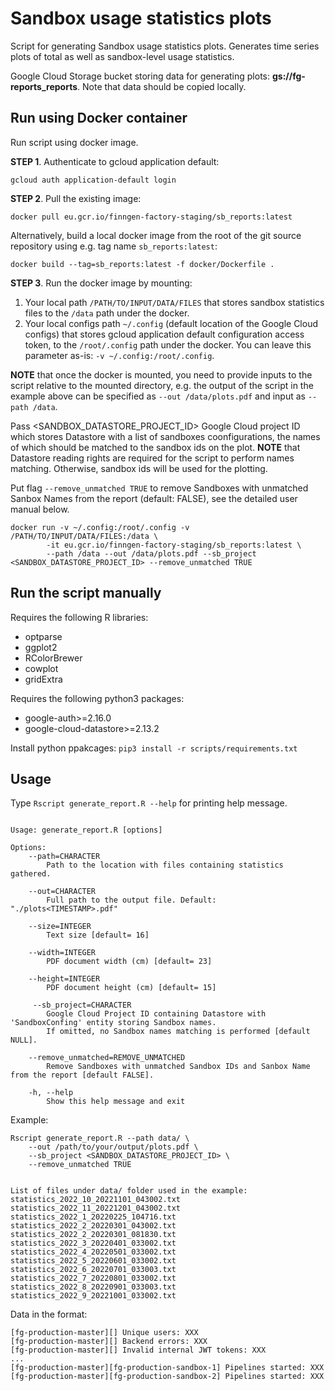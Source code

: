 # Sandbox usage statistics plots

Script for generating Sandbox usage statistics plots. Generates time series plots of total as well as sandbox-level usage statistics.

Google Cloud Storage bucket storing data for generating plots: **gs://fg-reports_reports**. Note that data should be copied locally.

## Run using Docker container

Run script using docker image. 

**STEP 1**. Authenticate to gcloud application default:
```
gcloud auth application-default login
```

**STEP 2**. Pull the existing image:

```
docker pull eu.gcr.io/finngen-factory-staging/sb_reports:latest
```

Alternatively, build a local docker image from the root of the git source repository using e.g. tag name `sb_reports:latest`:
```
docker build --tag=sb_reports:latest -f docker/Dockerfile .
```

**STEP 3**. Run the docker image by mounting:
1. Your local path `/PATH/TO/INPUT/DATA/FILES` that stores sandbox statistics files to the `/data` path under the docker. 
2. Your local configs path `~/.config` (default location of the Google Cloud configs) that stores gcloud application default configuration access token, to the `/root/.config` path under the docker. You can leave this parameter as-is: `-v ~/.config:/root/.config`.

**NOTE** that once the docker is mounted, you need to provide inputs to the script relative to the mounted directory, e.g. the output of the script in the example above can be specified as `--out /data/plots.pdf` and input as `--path /data`.

Pass <SANDBOX_DATASTORE_PROJECT_ID> Google Cloud project ID which stores Datastore with a list of sandboxes coonfigurations, the names of which should be matched to the sandbox ids on the plot. **NOTE** that Datastore reading rights are required for the script to perform names matching. Otherwise, sandbox ids will be used for the plotting. 

Put flag `--remove_unmatched TRUE` to remove Sandboxes with unmatched Sanbox Names from the report (default: FALSE), see the detailed user manual below.

```
docker run -v ~/.config:/root/.config -v /PATH/TO/INPUT/DATA/FILES:/data \
        -it eu.gcr.io/finngen-factory-staging/sb_reports:latest \
		--path /data --out /data/plots.pdf --sb_project <SANDBOX_DATASTORE_PROJECT_ID> --remove_unmatched TRUE
```


## Run the script manually

Requires the following R libraries:
- optparse
- ggplot2
- RColorBrewer
- cowplot
- gridExtra

Requires the following python3 packages:
- google-auth>=2.16.0
- google-cloud-datastore>=2.13.2

Install python ppakcages: `pip3 install -r scripts/requirements.txt`


## Usage 

Type `Rscript generate_report.R --help` for printing help message. 

```

Usage: generate_report.R [options]

Options:
	--path=CHARACTER
		Path to the location with files containing statistics gathered.

	--out=CHARACTER
		Full path to the output file. Default: "./plots<TIMESTAMP>.pdf"

	--size=INTEGER
		Text size [default= 16]

	--width=INTEGER
		PDF document width (cm) [default= 23]

	--height=INTEGER
		PDF document height (cm) [default= 15]
	
	 --sb_project=CHARACTER
        Google Cloud Project ID containing Datastore with 'SandboxConfing' entity storing Sandbox names. 
		If omitted, no Sandbox names matching is performed [default NULL].

    --remove_unmatched=REMOVE_UNMATCHED
        Remove Sandboxes with unmatched Sandbox IDs and Sanbox Name from the report [default FALSE].

	-h, --help
		Show this help message and exit

```

Example:


```
Rscript generate_report.R --path data/ \
	--out /path/to/your/output/plots.pdf \
	--sb_project <SANDBOX_DATASTORE_PROJECT_ID> \
	--remove_unmatched TRUE


List of files under data/ folder used in the example:
statistics_2022_10_20221101_043002.txt
statistics_2022_11_20221201_043002.txt
statistics_2022_1_20220225_104716.txt
statistics_2022_2_20220301_043002.txt
statistics_2022_2_20220301_081830.txt
statistics_2022_3_20220401_033002.txt
statistics_2022_4_20220501_033002.txt
statistics_2022_5_20220601_033002.txt
statistics_2022_6_20220701_033003.txt
statistics_2022_7_20220801_033002.txt
statistics_2022_8_20220901_033003.txt
statistics_2022_9_20221001_033002.txt
```

Data in the format:
```
[fg-production-master][] Unique users: XXX
[fg-production-master][] Backend errors: XXX
[fg-production-master][] Invalid internal JWT tokens: XXX
...
[fg-production-master][fg-production-sandbox-1] Pipelines started: XXX
[fg-production-master][fg-production-sandbox-2] Pipelines started: XXX
```





